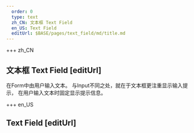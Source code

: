 ```yaml
---   
  order: 0
  type: text
  zh_CN: 文本框 Text Field
  en_US: Text Field
  editUrl: $BASE/pages/text_field/md/title.md
---      
```


+++  zh_CN
## 文本框 Text Field [editUrl]    
在Form中由用户输入文本。 
与Input不同之处，就在于文本框更注重显示输入提示，
在用户输入文本时固定显示提示信息。


+++ en_US
## Text Field [editUrl]  

